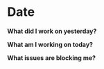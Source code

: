 # Date

**What did I work on yesterday?**

**What am I working on today?**

**What issues are blocking me?**
